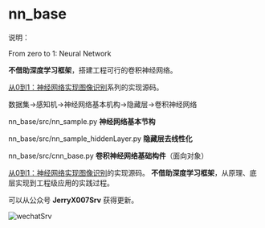 # nn_base
说明：

From zero to 1: Neural Network

**不借助深度学习框架**，搭建工程可行的卷积神经网络。

[从0到1：神经网络实现图像识别](https://zhuanlan.zhihu.com/p/38540816)系列的实现源码。

数据集->感知机->神经网络基本机构->隐藏层->卷积神经网络

nn_base/src/nn_sample.py	**神经网络基本节构**

nn_base/src/nn_sample_hiddenLayer.py	**隐藏层去线性化**

nn_base/src/cnn_base.py		**卷积神经网络基础构件**（面向对象）		

[从0到1：神经网络实现图像识别](https://zhuanlan.zhihu.com/p/38540816)的实现源码。
**不借助深度学习框架**，从原理、底层实现到工程级应用的实践过程。

可以从公众号 **JerryX007Srv** 获得更新。

![wechatSrv](https://ws1.sinaimg.cn/large/840c5815ly1ft85ikph1xj2076076jrv.jpg '获得更新')

